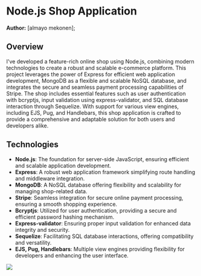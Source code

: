 # Node.js Shop Application

**Author:** [almayo mekonen];

## Overview

I've developed a feature-rich online shop using Node.js, 
combining modern technologies to create a robust and scalable e-commerce platform.
This project leverages the power of Express for efficient web application development,
MongoDB as a flexible and scalable NoSQL database, and integrates the secure and seamless payment processing capabilities of Stripe.
The shop includes essential features such as user authentication with bcryptjs, input validation using express-validator,
and SQL database interaction through Sequelize. With support for various view engines, including EJS,
Pug, and Handlebars, this shop application is crafted to provide a comprehensive and adaptable solution for both users and developers alike.

## Technologies

- **Node.js**: The foundation for server-side JavaScript, ensuring efficient and scalable application development.
- **Express**: A robust web application framework simplifying route handling and middleware integration.
- **MongoDB**: A NoSQL database offering flexibility and scalability for managing shop-related data.
- **Stripe**: Seamless integration for secure online payment processing, ensuring a smooth shopping experience.
- **Bcryptjs**: Utilized for user authentication, providing a secure and efficient password hashing mechanism.
- **Express-validator**: Ensuring proper input validation for enhanced data integrity and security.
- **Sequelize**: Facilitating SQL database interactions, offering compatibility and versatility.
- **EJS, Pug, Handlebars**: Multiple view engines providing flexibility for developers and enhancing the user interface.

<img src="https://almayo-mek.com/Images/shop.jpeg">
